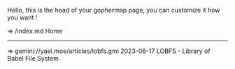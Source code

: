 Hello, this is the head of your gophermap page, you can
customize it how you want !

=>   /index.md Home

------------------------------------------------------------------
=> gemini://yael.moe/articles/lobfs.gmi 2023-06-17 LOBFS - Library of Babel File System
